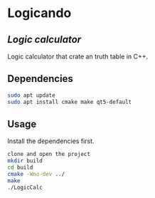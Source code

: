 # Logicando
## _Logic calculator_
Logic calculator that crate an truth table in C++.


## Dependencies
```sh
sudo apt update
sudo apt install cmake make qt5-default
```
## Usage
Install the dependencies first.


```sh
clone and open the project
mkdir build
cd build
cmake -Wno-dev ../
make
./LogicCalc
```
